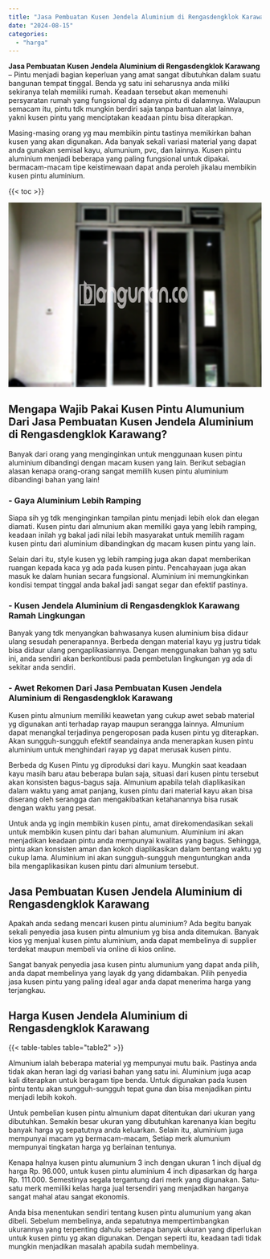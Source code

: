 ```yaml
---
title: "Jasa Pembuatan Kusen Jendela Aluminium di Rengasdengklok Karawang"
date: "2024-08-15"
categories: 
  - "harga"
---
```


**Jasa Pembuatan Kusen Jendela Aluminium di Rengasdengklok Karawang** – Pintu menjadi bagian keperluan yang amat sangat dibutuhkan dalam suatu bangunan tempat tinggal. Benda yg satu ini seharusnya anda miliki sekiranya telah memiliki rumah. Keadaan tersebut akan memenuhi persyaratan rumah yang fungsional dg adanya pintu di dalamnya. Walaupun semacam itu, pintu tdk mungkin berdiri saja tanpa bantuan alat lainnya, yakni kusen pintu yang menciptakan keadaan pintu bisa diterapkan.

Masing-masing orang yg mau membikin pintu tastinya memikirkan bahan kusen yang akan digunakan. Ada banyak sekali variasi material yang dapat anda gunakan semisal kayu, alumunium, pvc, dan lainnya. Kusen pintu aluminium menjadi beberapa yang paling fungsional untuk dipakai. bermacam-macam tipe keistimewaan dapat anda peroleh jikalau membikin kusen pintu aluminium.

{{< toc >}}

![Jasa Pembuatan Kusen Jendela Aluminium di Rengasdengklok Karawang](/images/harga-kusen-jendela-alumunium-39.png)

## Mengapa Wajib Pakai Kusen Pintu Alumunium Dari Jasa Pembuatan Kusen Jendela Aluminium di Rengasdengklok Karawang?

Banyak dari orang yang menginginkan untuk menggunaan kusen pintu aluminium dibandingi dengan macam kusen yang lain. Berikut sebagian alasan kenapa orang-orang sangat memilih kusen pintu aluminium dibandingi bahan yang lain!

### \- Gaya Aluminium Lebih Ramping

Siapa sih yg tdk menginginkan tampilan pintu menjadi lebih elok dan elegan diamati. Kusen pintu dari almunium akan memiliki gaya yang lebih ramping, keadaan inilah yg bakal jadi nilai lebih masyarakat untuk memilih ragam kusen pintu dari aluminium dibandingkan dg macam kusen pintu yang lain.

Selain dari itu, style kusen yg lebih ramping juga akan dapat memberikan ruangan kepada kaca yg ada pada kusen pintu. Pencahayaan juga akan masuk ke dalam hunian secara fungsional. Aluminium ini memungkinkan kondisi tempat tinggal anda bakal jadi sangat segar dan efektif pastinya.

### \- Kusen Jendela Aluminium di Rengasdengklok Karawang Ramah Lingkungan

Banyak yang tdk menyangkan bahwasanya kusen aluminium bisa didaur ulang sesudah penerapannya. Berbeda dengan material kayu yg justru tidak bisa didaur ulang pengaplikasiannya. Dengan menggunakan bahan yg satu ini, anda sendiri akan berkontibusi pada pembetulan lingkungan yg ada di sekitar anda sendiri.

### \- Awet Rekomen Dari Jasa Pembuatan Kusen Jendela Aluminium di Rengasdengklok Karawang

Kusen pintu almunium memiliki keawetan yang cukup awet sebab material yg digunakan anti terhadap rayap maupun serangga lainnya. Almunium dapat menangkal terjadinya pengeroposan pada kusen pintu yg diterapkan. Akan sungguh-sungguh efektif seandainya anda menerapkan kusen pintu aluminium untuk menghindari rayap yg dapat merusak kusen pintu.

Berbeda dg Kusen Pintu yg diproduksi dari kayu. Mungkin saat keadaan kayu masih baru atau beberapa bulan saja, situasi dari kusen pintu tersebut akan konsisten bagus-bagus saja. Almunium apabila telah diaplikasikan dalam waktu yang amat panjang, kusen pintu dari material kayu akan bisa diserang oleh serangga dan mengakibatkan ketahanannya bisa rusak dengan waktu yang pesat.

Untuk anda yg ingin membikin kusen pintu, amat direkomendasikan sekali untuk membikin kusen pintu dari bahan alumunium. Aluminium ini akan menjadikan keadaan pintu anda mempunyai kwalitas yang bagus. Sehingga, pintu akan konsisten aman dan kokoh diaplikasikan dalam bentang waktu yg cukup lama. Aluminium ini akan sungguh-sungguh menguntungkan anda bila mengaplikasikan kusen pintu dari almunium tersebut.

## Jasa Pembuatan Kusen Jendela Aluminium di Rengasdengklok Karawang

Apakah anda sedang mencari kusen pintu aluminium? Ada begitu banyak sekali penyedia jasa kusen pintu almunium yg bisa anda ditemukan. Banyak kios yg menjual kusen pintu aluminium, anda dapat membelinya di supplier terdekat maupun membeli via online di kios online.

Sangat banyak penyedia jasa kusen pintu alumunium yang dapat anda pilih, anda dapat membelinya yang layak dg yang didambakan. Pilih penyedia jasa kusen pintu yang paling ideal agar anda dapat menerima harga yang terjangkau.

## Harga Kusen Jendela Aluminium di Rengasdengklok Karawang

{{< table-tables table="table2" >}}

Almunium ialah beberapa material yg mempunyai mutu baik. Pastinya anda tidak akan heran lagi dg variasi bahan yang satu ini. Aluminium juga acap kali diterapkan untuk beragam tipe benda. Untuk digunakan pada kusen pintu tentu akan sungguh-sungguh tepat guna dan bisa menjadikan pintu menjadi lebih kokoh.

Untuk pembelian kusen pintu almunium dapat ditentukan dari ukuran yang dibutuhkan. Semakin besar ukuran yang dibutuhkan karenanya kian begitu banyak harga yg sepatutnya anda keluarkan. Selain itu, aluminium juga mempunyai macam yg bermacam-macam, Setiap merk alumunium mempunyai tingkatan harga yg berlainan tentunya.

Kenapa halnya kusen pintu alumunium 3 inch dengan ukuran 1 inch dijual dg harga Rp. 96.000, untuk kusen pintu aluminium 4 inch dipasarkan dg harga Rp. 111.000. Semestinya segala tergantung dari merk yang digunakan. Satu-satu merk memiliki kelas harga jual tersendiri yang menjadikan harganya sangat mahal atau sangat ekonomis.

Anda bisa menentukan sendiri tentang kusen pintu alumunium yang akan dibeli. Sebelum membelinya, anda sepatutnya mempertimbangkan ukurannya yang terpenting dahulu seberapa banyak ukuran yang diperlukan untuk kusen pintu yg akan digunakan. Dengan seperti itu, keadaan tadi tidak mungkin menjadikan masalah apabila sudah membelinya.
